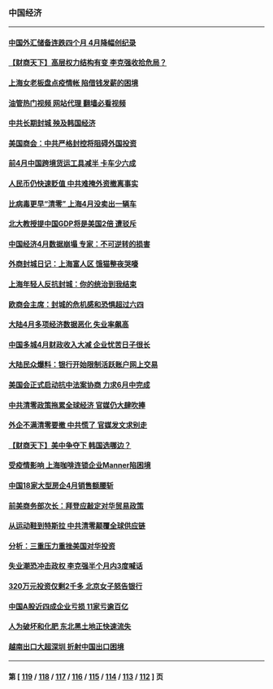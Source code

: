 ### 中国经济
---
#### [中国外汇储备连跌四个月 4月降幅创纪录](../../pages/ncid283/n13739541.md?05181245) 
#### [【财商天下】高层权力结构有变 李克强收拾危局？](../../pages/ncid283/n13739513.md?05181245) 
#### [上海女老板盘点疫情帐 陷借钱发薪的困境](../../pages/ncid283/n13739410.md?05181245) 
#### [油管热门视频 网站代理 翻墙必看视频](http://209.222.30.114:81/youtube.html?05181245)
#### [中共长期封城 殃及韩国经济](../../pages/ncid283/n13739351.md?05181245) 
#### [美国商会：中共严格封控将阻碍外国投资](../../pages/ncid283/n13739088.md?05181245) 
#### [前4月中国跨境货运工具减半 卡车少六成](../../pages/ncid283/n13738983.md?05181245) 
#### [人民币仍快速贬值 中共难掩外资撤离事实](../../pages/ncid283/n13738925.md?05181245) 
#### [比病毒更早“清零” 上海4月没卖出一辆车](../../pages/ncid283/n13738757.md?05181245) 
#### [北大教授提中国GDP将是美国2倍 遭驳斥](../../pages/ncid283/n13738614.md?05181245) 
#### [中国经济4月数据崩塌 专家：不可逆转的损害](../../pages/ncid283/n13738442.md?05181245) 
#### [外商封城日记：上海富人区 饿猫整夜哭嚎](../../pages/ncid283/n13738603.md?05181245) 
#### [上海年轻人反抗封城：你的统治到我结束](../../pages/ncid283/n13738588.md?05181245) 
#### [欧商会主席：封城的危机感和恐惧超过六四](../../pages/ncid283/n13738395.md?05181245) 
#### [大陆4月多项经济数据恶化 失业率飙高](../../pages/ncid283/n13738358.md?05181245) 
#### [中国多城4月财政收入大减 企业忧苦日子很长](../../pages/ncid283/n13737994.md?05181245) 
#### [大陆民众爆料：银行开始限制活跃账户网上交易](../../pages/ncid283/n13737789.md?05181245) 
#### [美国会正式启动抗中法案协商 力求6月中完成](../../pages/ncid283/n13737740.md?05181245) 
#### [中共清零政策拖累全球经济 官媒仍大肆吹捧](../../pages/ncid283/n13737257.md?05181245) 
#### [外企不满清零要撤 中共慌了 官媒发文求别走](../../pages/ncid283/n13737067.md?05181245) 
#### [【财商天下】美中争夺下 韩国选哪边？](../../pages/ncid283/n13736981.md?05181245) 
#### [受疫情影响 上海咖啡连锁企业Manner陷困境](../../pages/ncid283/n13737070.md?05181245) 
#### [中国18家大型房企4月销售额腰斩](../../pages/ncid283/n13737051.md?05181245) 
#### [前美商务部次长：拜登应敲定对华贸易政策](../../pages/ncid283/n13736985.md?05181245) 
#### [从运动鞋到特斯拉 中共清零颠覆全球供应链](../../pages/ncid283/n13736996.md?05181245) 
#### [分析：三重压力重挫美国对华投资](../../pages/ncid283/n13731653.md?05181245) 
#### [失业潮恐冲击政权 李克强半个月内3度喊话](../../pages/ncid283/n13736842.md?05181245) 
#### [320万元投资仅剩2千多 北京女子怒告银行](../../pages/ncid283/n13736856.md?05181245) 
#### [中国A股近四成企业亏损 11家亏逾百亿](../../pages/ncid283/n13736511.md?05181245) 
#### [人为破坏和化肥 东北黑土地正快速流失](../../pages/ncid283/n13736483.md?05181245) 
#### [越南出口大超深圳 折射中国出口困境](../../pages/ncid283/n13736418.md?05181245) 

---
#### 第 [ [119](./119.md?05181245) / [118](./118.md?05181245) / [117](./117.md?05181245) / [116](./116.md?05181245) / [115](./115.md?05181245) / [114](./114.md?05181245) / [113](./113.md?05181245) / [112](./112.md?05181245) ] 页

